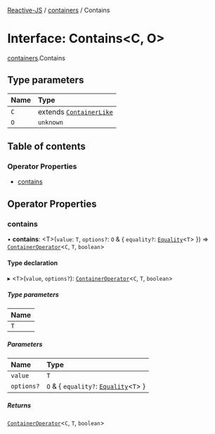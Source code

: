 [Reactive-JS](../README.md) / [containers](../modules/containers.md) / Contains

# Interface: Contains<C, O\>

[containers](../modules/containers.md).Contains

## Type parameters

| Name | Type |
| :------ | :------ |
| `C` | extends [`ContainerLike`](containers.ContainerLike.md) |
| `O` | `unknown` |

## Table of contents

### Operator Properties

- [contains](containers.Contains.md#contains)

## Operator Properties

### contains

• **contains**: <T\>(`value`: `T`, `options?`: `O` & { `equality?`: [`Equality`](../modules/functions.md#equality)<`T`\>  }) => [`ContainerOperator`](../modules/containers.md#containeroperator)<`C`, `T`, `boolean`\>

#### Type declaration

▸ <`T`\>(`value`, `options?`): [`ContainerOperator`](../modules/containers.md#containeroperator)<`C`, `T`, `boolean`\>

##### Type parameters

| Name |
| :------ |
| `T` |

##### Parameters

| Name | Type |
| :------ | :------ |
| `value` | `T` |
| `options?` | `O` & { `equality?`: [`Equality`](../modules/functions.md#equality)<`T`\>  } |

##### Returns

[`ContainerOperator`](../modules/containers.md#containeroperator)<`C`, `T`, `boolean`\>
